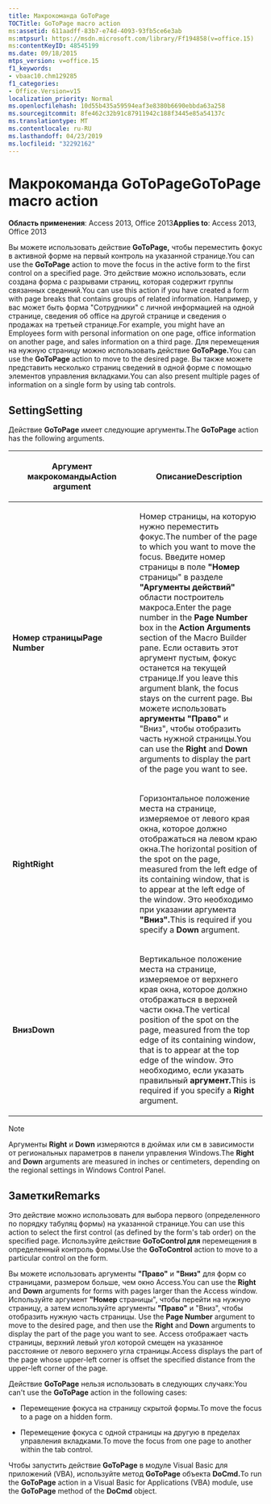 ```yaml
---
title: Макрокоманда GoToPage
TOCTitle: GoToPage macro action
ms:assetid: 611aadff-83b7-e74d-4093-93fb5ce6e3ab
ms:mtpsurl: https://msdn.microsoft.com/library/Ff194858(v=office.15)
ms:contentKeyID: 48545199
ms.date: 09/18/2015
mtps_version: v=office.15
f1_keywords:
- vbaac10.chm129285
f1_categories:
- Office.Version=v15
localization_priority: Normal
ms.openlocfilehash: 10d55b435a59594eaf3e8380b6690ebbda63a258
ms.sourcegitcommit: 8fe462c32b91c87911942c188f3445e85a54137c
ms.translationtype: MT
ms.contentlocale: ru-RU
ms.lasthandoff: 04/23/2019
ms.locfileid: "32292162"
---
```

# <a name="gotopage-macro-action"></a><span data-ttu-id="7cd4a-102">Макрокоманда GoToPage</span><span class="sxs-lookup"><span data-stu-id="7cd4a-102">GoToPage macro action</span></span>

<span data-ttu-id="7cd4a-103">**Область применения**: Access 2013, Office 2013</span><span class="sxs-lookup"><span data-stu-id="7cd4a-103">**Applies to**: Access 2013, Office 2013</span></span>

<span data-ttu-id="7cd4a-104">Вы можете использовать действие **GoToPage,** чтобы переместить фокус в активной форме на первый контроль на указанной странице.</span><span class="sxs-lookup"><span data-stu-id="7cd4a-104">You can use the **GoToPage** action to move the focus in the active form to the first control on a specified page.</span></span> <span data-ttu-id="7cd4a-105">Это действие можно использовать, если создана форма с разрывами страниц, которая содержит группы связанных сведений.</span><span class="sxs-lookup"><span data-stu-id="7cd4a-105">You can use this action if you have created a form with page breaks that contains groups of related information.</span></span> <span data-ttu-id="7cd4a-106">Например, у вас может быть форма "Сотрудники" с личной информацией на одной странице, сведения об office на другой странице и сведения о продажах на третьей странице.</span><span class="sxs-lookup"><span data-stu-id="7cd4a-106">For example, you might have an Employees form with personal information on one page, office information on another page, and sales information on a third page.</span></span> <span data-ttu-id="7cd4a-107">Для перемещения на нужную страницу можно использовать действие **GoToPage.**</span><span class="sxs-lookup"><span data-stu-id="7cd4a-107">You can use the **GoToPage** action to move to the desired page.</span></span> <span data-ttu-id="7cd4a-108">Вы также можете представить несколько страниц сведений в одной форме с помощью элементов управления вкладками.</span><span class="sxs-lookup"><span data-stu-id="7cd4a-108">You can also present multiple pages of information on a single form by using tab controls.</span></span>

## <a name="setting"></a><span data-ttu-id="7cd4a-109">Setting</span><span class="sxs-lookup"><span data-stu-id="7cd4a-109">Setting</span></span>

<span data-ttu-id="7cd4a-110">Действие **GoToPage** имеет следующие аргументы.</span><span class="sxs-lookup"><span data-stu-id="7cd4a-110">The **GoToPage** action has the following arguments.</span></span>

<table>
<colgroup>
<col style="width: 50%" />
<col style="width: 50%" />
</colgroup>
<thead>
<tr class="header">
<th><p><span data-ttu-id="7cd4a-111">Аргумент макрокоманды</span><span class="sxs-lookup"><span data-stu-id="7cd4a-111">Action argument</span></span></p></th>
<th><p><span data-ttu-id="7cd4a-112">Описание</span><span class="sxs-lookup"><span data-stu-id="7cd4a-112">Description</span></span></p></th>
</tr>
</thead>
<tbody>
<tr class="odd">
<td><p><span data-ttu-id="7cd4a-113"><strong>Номер страницы</strong></span><span class="sxs-lookup"><span data-stu-id="7cd4a-113"><strong>Page Number</strong></span></span></p></td>
<td><p><span data-ttu-id="7cd4a-114">Номер страницы, на которую нужно переместить фокус.</span><span class="sxs-lookup"><span data-stu-id="7cd4a-114">The number of the page to which you want to move the focus.</span></span> <span data-ttu-id="7cd4a-115">Введите номер страницы в поле <strong>"Номер</strong> страницы" в разделе <strong>"Аргументы действий"</strong> области построитель макроса.</span><span class="sxs-lookup"><span data-stu-id="7cd4a-115">Enter the page number in the <strong>Page Number</strong> box in the <strong>Action Arguments</strong> section of the Macro Builder pane.</span></span> <span data-ttu-id="7cd4a-116">Если оставить этот аргумент пустым, фокус останется на текущей странице.</span><span class="sxs-lookup"><span data-stu-id="7cd4a-116">If you leave this argument blank, the focus stays on the current page.</span></span> <span data-ttu-id="7cd4a-117">Вы можете использовать <strong></strong> <strong>аргументы "Право"</strong> и "Вниз", чтобы отобразить часть нужной страницы.</span><span class="sxs-lookup"><span data-stu-id="7cd4a-117">You can use the <strong>Right</strong> and <strong>Down</strong> arguments to display the part of the page you want to see.</span></span></p></td>
</tr>
<tr class="even">
<td><p><span data-ttu-id="7cd4a-118"><strong>Right</strong></span><span class="sxs-lookup"><span data-stu-id="7cd4a-118"><strong>Right</strong></span></span></p></td>
<td><p><span data-ttu-id="7cd4a-119">Горизонтальное положение места на странице, измеряемое от левого края окна, которое должно отображаться на левом краю окна.</span><span class="sxs-lookup"><span data-stu-id="7cd4a-119">The horizontal position of the spot on the page, measured from the left edge of its containing window, that is to appear at the left edge of the window.</span></span> <span data-ttu-id="7cd4a-120">Это необходимо при указании аргумента <strong>"Вниз".</strong></span><span class="sxs-lookup"><span data-stu-id="7cd4a-120">This is required if you specify a <strong>Down</strong> argument.</span></span></p></td>
</tr>
<tr class="odd">
<td><p><span data-ttu-id="7cd4a-121"><strong>Вниз</strong></span><span class="sxs-lookup"><span data-stu-id="7cd4a-121"><strong>Down</strong></span></span></p></td>
<td><p><span data-ttu-id="7cd4a-122">Вертикальное положение места на странице, измеряемое от верхнего края окна, которое должно отображаться в верхней части окна.</span><span class="sxs-lookup"><span data-stu-id="7cd4a-122">The vertical position of the spot on the page, measured from the top edge of its containing window, that is to appear at the top edge of the window.</span></span> <span data-ttu-id="7cd4a-123">Это необходимо, если указать правильный <strong>аргумент.</strong></span><span class="sxs-lookup"><span data-stu-id="7cd4a-123">This is required if you specify a <strong>Right</strong> argument.</span></span></p></td>
</tr>
</tbody>
</table>

> [!NOTE]
> <span data-ttu-id="7cd4a-124">Аргументы **Right** и **Down** измеряются в дюймах или см в зависимости от региональных параметров в панели управления Windows.</span><span class="sxs-lookup"><span data-stu-id="7cd4a-124">The **Right** and **Down** arguments are measured in inches or centimeters, depending on the regional settings in Windows Control Panel.</span></span>

## <a name="remarks"></a><span data-ttu-id="7cd4a-125">Заметки</span><span class="sxs-lookup"><span data-stu-id="7cd4a-125">Remarks</span></span>

<span data-ttu-id="7cd4a-126">Это действие можно использовать для выбора первого (определенного по порядку табуляц формы) на указанной странице.</span><span class="sxs-lookup"><span data-stu-id="7cd4a-126">You can use this action to select the first control (as defined by the form's tab order) on the specified page.</span></span> <span data-ttu-id="7cd4a-127">Используйте действие **GoToControl для** перемещения в определенный контроль формы.</span><span class="sxs-lookup"><span data-stu-id="7cd4a-127">Use the **GoToControl** action to move to a particular control on the form.</span></span>

<span data-ttu-id="7cd4a-128">Вы можете использовать аргументы **"Право"** и **"Вниз"** для форм со страницами, размером больше, чем окно Access.</span><span class="sxs-lookup"><span data-stu-id="7cd4a-128">You can use the **Right** and **Down** arguments for forms with pages larger than the Access window.</span></span> <span data-ttu-id="7cd4a-129">Используйте аргумент **"Номер** страницы", чтобы перейти на нужную страницу, а затем используйте аргументы **"Право"** и "Вниз", чтобы отобразить нужную часть страницы. </span><span class="sxs-lookup"><span data-stu-id="7cd4a-129">Use the **Page Number** argument to move to the desired page, and then use the **Right** and **Down** arguments to display the part of the page you want to see.</span></span> <span data-ttu-id="7cd4a-130">Access отображает часть страницы, верхний левый угол которой смещен на указанное расстояние от левого верхнего угла страницы.</span><span class="sxs-lookup"><span data-stu-id="7cd4a-130">Access displays the part of the page whose upper-left corner is offset the specified distance from the upper-left corner of the page.</span></span>

<span data-ttu-id="7cd4a-131">Действие **GoToPage** нельзя использовать в следующих случаях:</span><span class="sxs-lookup"><span data-stu-id="7cd4a-131">You can't use the **GoToPage** action in the following cases:</span></span>

- <span data-ttu-id="7cd4a-132">Перемещение фокуса на страницу скрытой формы.</span><span class="sxs-lookup"><span data-stu-id="7cd4a-132">To move the focus to a page on a hidden form.</span></span>

- <span data-ttu-id="7cd4a-133">Перемещение фокуса с одной страницы на другую в пределах управления вкладками.</span><span class="sxs-lookup"><span data-stu-id="7cd4a-133">To move the focus from one page to another within the tab control.</span></span>

<span data-ttu-id="7cd4a-134">Чтобы запустить действие **GoToPage** в модуле Visual Basic для приложений (VBA), используйте метод **GoToPage** объекта **DoCmd.**</span><span class="sxs-lookup"><span data-stu-id="7cd4a-134">To run the **GoToPage** action in a Visual Basic for Applications (VBA) module, use the **GoToPage** method of the **DoCmd** object.</span></span>


